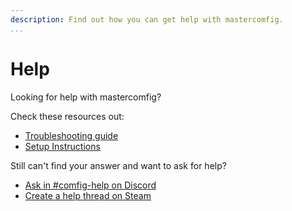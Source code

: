 ```yaml
---
description: Find out how you can get help with mastercomfig.
...
```


# Help

Looking for help with mastercomfig?

Check these resources out:

* [Troubleshooting guide](https://docs.mastercomfig.com/en/latest/next_steps/troubleshoot/)
* [Setup Instructions](https://docs.mastercomfig.com/en/latest/setup/clean_up/)

Still can't find your answer and want to ask for help?

* [Ask in #comfig-help on Discord](https://discord.gg/CuPb2zV)
* [Create a help thread on Steam](https://steamcommunity.com/groups/comfig/discussions/0/)
